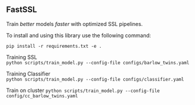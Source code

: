## FastSSL

Train *better* models *faster* with optimized SSL pipelines.

To install and using this library use the following command: 

```pip install -r requirements.txt -e .```


Training SSL   
```python scripts/train_model.py --config-file configs/barlow_twins.yaml```

Training Classifier  
```python scripts/train_model.py --config-file configs/classifier.yaml```


Train on cluster 
```python scripts/train_model.py --config-file config/cc_barlow_twins.yaml```    